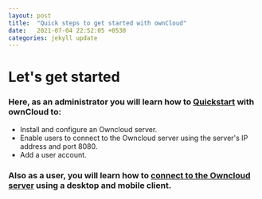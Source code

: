 ```yaml
---
layout: post
title:  "Quick steps to get started with ownCloud"
date:   2021-07-04 22:52:05 +0530
categories: jekyll update
---
```


# Let's get started

### Here, as an administrator you will learn how to [Quickstart](https://satyajeetmunje.github.io/adminquickstart/) with ownCloud to:

- Install and configure an Owncloud server.
- Enable users to connect to the Owncloud server using the server's IP address and port 8080.
- Add a user account.

### Also as a user, you will learn how to [connect to the Owncloud server](https://satyajeetmunje.github.io/connectserver/) using a desktop and mobile client.
